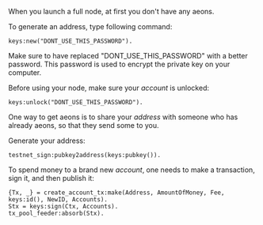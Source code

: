When you launch a full node, at first you don't have any aeons.

To generate an address, type following command:

```
keys:new("DONT_USE_THIS_PASSWORD").
```

Make sure to have replaced "DONT_USE_THIS_PASSWORD" with a better password.
This password is used to encrypt the private key on your computer.

Before using your node, make sure your _account_ is unlocked:

```
keys:unlock("DONT_USE_THIS_PASSWORD").
```


One way to get aeons is to share your _address_ with someone who has already aeons, so that they send some to you.


Generate your address:
```
testnet_sign:pubkey2address(keys:pubkey()).
```

To spend money to a brand new _account_, one needs to make a transaction, sign it, and then publish it:
``` 
{Tx, _} = create_account_tx:make(Address, AmountOfMoney, Fee, keys:id(), NewID, Accounts).
Stx = keys:sign(Ctx, Accounts).
tx_pool_feeder:absorb(Stx).
```
